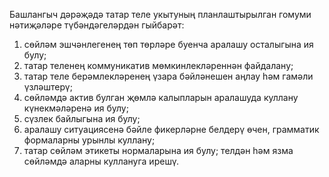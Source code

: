 Башлангыч дәрәҗәдә татар теле укытуның планлаштырылган гомуми нәтиҗәләре түбәндәгеләрдән гыйбарәт:
1) сөйләм эшчәнлегенең төп төрләре буенча аралашу осталыгына ия булу;
2) татар теленең коммуникатив мөмкинлекләреннән файдалану;
3) татар теле берәмлекләренең үзара бәйләнешен аңлау һәм гамәли үзләштерү;
4) сөйләмдә актив булган җөмлә калыпларын аралашуда куллану күнекмәләренә ия булу;
5) сүзлек байлыгына ия булу;
6) аралашу ситуациясенә бәйле фикерләрне белдерү өчен, грамматик формаларны урынлы куллану;
7) татар сөйләм этикеты нормаларына ия булу; телдән һәм язма сөйләмдә аларны куллануга ирешү.
